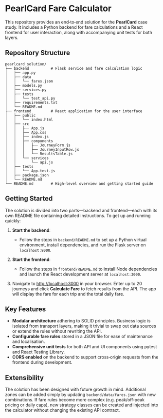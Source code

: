 # PearlCard Fare Calculator

This repository provides an end‑to‑end solution for the **PearlCard** case study.  It
includes a Python backend for fare calculations and a React frontend for user
interaction, along with accompanying unit tests for both layers.

## Repository Structure

```
pearlcard_solution/
├── backend          # Flask service and fare calculation logic
│   ├── app.py
│   ├── data
│   │   └── fares.json
│   ├── models.py
│   ├── services.py
│   ├── tests
│   │   └── test_api.py
│   ├── requirements.txt
│   └── README.md
├── frontend         # React application for the user interface
│   ├── public
│   │   └── index.html
│   ├── src
│   │   ├── App.js
│   │   ├── App.css
│   │   ├── index.js
│   │   ├── components
│   │   │   ├── JourneyForm.js
│   │   │   ├── JourneyInputRow.js
│   │   │   └── ResultsTable.js
│   │   └── services
│   │       └── api.js
│   ├── tests
│   │   └── App.test.js
│   ├── package.json
│   └── README.md
└── README.md        # High‑level overview and getting started guide
```

## Getting Started

The solution is divided into two parts—backend and frontend—each with its own
README file containing detailed instructions.  To get up and running quickly:

1. **Start the backend**:
   - Follow the steps in `backend/README.md` to set up a Python virtual
     environment, install dependencies, and run the Flask server on
     `localhost:8000`.

2. **Start the frontend**:
   - Follow the steps in `frontend/README.md` to install Node dependencies and
     launch the React development server at `localhost:3000`.

3. Navigate to <http://localhost:3000> in your browser.  Enter up to 20
   journeys and click **Calculate Fare** to fetch results from the API.  The
   app will display the fare for each trip and the total daily fare.

## Key Features

* **Modular architecture** adhering to SOLID principles.  Business logic is
  isolated from transport layers, making it trivial to swap out data sources
  or extend the rules without rewriting the API.
* **Configurable fare rules** stored in a JSON file for ease of maintenance
  and localisation.
* **Comprehensive unit tests** for both API and UI components using pytest
  and React Testing Library.
* **CORS enabled** on the backend to support cross‑origin requests from the
  frontend during development.

## Extensibility

The solution has been designed with future growth in mind.  Additional zones
can be added simply by updating `backend/data/fares.json` with new
combinations.  If fare rules become more complex (e.g. peak/off‑peak pricing
or daily caps), new strategy classes can be created and injected into the
calculator without changing the existing API contract.